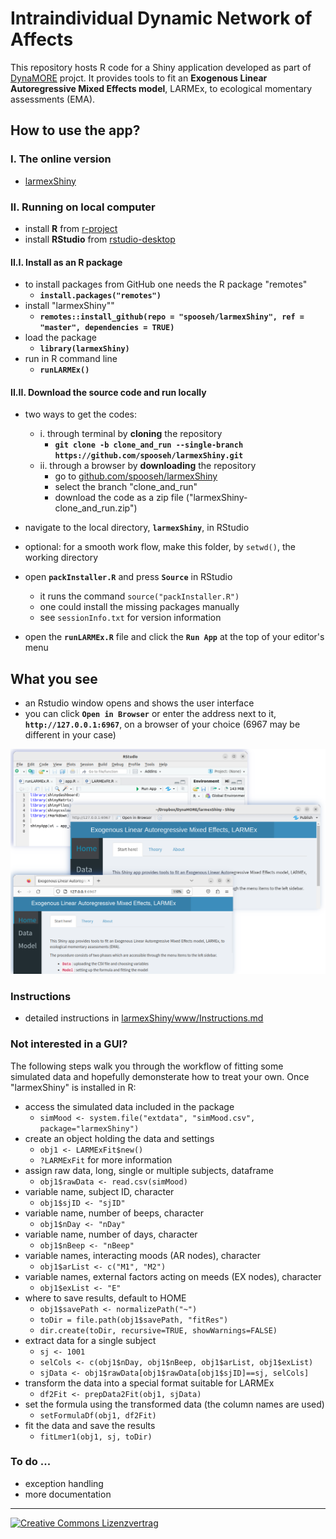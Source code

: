# Intraindividual Dynamic Network of Affects

This repository hosts R code for a Shiny application developed as part of [DynaMORE](http://www.dynamore-project.eu) projct. It provides tools to fit an **Exogenous Linear Autoregressive Mixed Effects model**, LARMEx, to ecological momentary assessments (EMA).

## How to use the app?

### I. The online version
- [larmexShiny](https://spooseh.shinyapps.io/larmexShiny/)

### II. Running on local computer
- install **R** from [r-project](https://www.r-project.org/)
- install **RStudio** from [rstudio-desktop](https://posit.co/download/rstudio-desktop/)

#### II.I. Install as an R package

- to install packages from GitHub one needs the R package "remotes"
    - **`install.packages("remotes")`**
- install "larmexShiny""
    - **`remotes::install_github(repo = "spooseh/larmexShiny", ref = "master", dependencies = TRUE)`**
- load the package
    - **`library(larmexShiny)`**
- run in R command line
    - **`runLARMEx()`**

#### II.II. Download the source code and run locally

- two ways to get the codes:
    - i. through terminal by **cloning** the repository
        - **`git clone -b clone_and_run --single-branch https://github.com/spooseh/larmexShiny.git`**
    - ii. through a browser by **downloading** the repository 
        - go to [github.com/spooseh/larmexShiny](https://github.com/spooseh/larmexShiny.git)
        - select the branch "clone_and_run"
        - download the code as a zip file ("larmexShiny-clone_and_run.zip")

- navigate to the local directory, **`larmexShiny`**, in RStudio

- optional: for a smooth work flow, make this folder, by `setwd()`, the working directory

- open **`packInstaller.R`** and press **`Source`** in RStudio

    - it runs the command `source("packInstaller.R")`
    - one could install the missing packages manually
    - see `sessionInfo.txt` for version information

- open the **`runLARMEx.R`** file and click the **`Run App`** at the top of your editor's menu

## What you see

- an Rstudio window opens and shows the user interface
- you can click **`Open in Browser`** or enter the address next to it, **`http://127.0.0.1:6967`**, on a browser of your choice (6967 may be different in your case)

<img src="inst/www/img/RunApp3.png" alt="RunApp.png" width="600"/>

<br>

### Instructions

- detailed instructions in [larmexShiny/www/Instructions.md](https://github.com/spooseh/larmexShiny/www/Instructions.md)

### Not interested in a GUI?
The following steps walk you through the workflow of fitting some simulated data
and hopefully demonsterate how to treat your own. Once "larmexShiny" is installed in R:
- access the simulated data included in the package
    * `simMood <- system.file("extdata", "simMood.csv", package="larmexShiny")`
- create an object holding the data and settings
    * `obj1 <- LARMExFit$new()`
    * `?LARMExFit` for more information
- assign raw data, long, single or multiple subjects, dataframe
    * `obj1$rawData <- read.csv(simMood)`
- variable name, subject ID, character 
    * `obj1$sjID <- "sjID"` 
- variable name, number of beeps, character
    * `obj1$nDay <- "nDay"`
- variable name, number of days, character 
    * `obj1$nBeep <- "nBeep"`
- variable names, interacting moods (AR nodes), character
    * `obj1$arList <- c("M1", "M2")`
- variable names, external factors acting on meeds (EX nodes), character
    * `obj1$exList <- "E"`
- where to save results, default to HOME
    * `obj1$savePath <- normalizePath("~")`
    * `toDir = file.path(obj1$savePath, "fitRes")`
    * `dir.create(toDir, recursive=TRUE, showWarnings=FALSE)`
- extract data for a single subject 
    * `sj <- 1001`
    * `selCols <- c(obj1$nDay, obj1$nBeep, obj1$arList, obj1$exList)`
    * `sjData <- obj1$rawData[obj1$rawData[obj1$sjID]==sj, selCols]`
- transform the data into a special format suitable for LARMEx
    * `df2Fit <- prepData2Fit(obj1, sjData)`
- set the formula using the transformed data (the column names are used) 
    * `setFormulaDf(obj1, df2Fit)`
- fit the data and save the results
    * `fitLmer1(obj1, sj, toDir)`


### To do ...

- exception handling
- more documentation

<hr>

<a rel="license" href="http://creativecommons.org/licenses/by/4.0/"> <img src="https://i.creativecommons.org/l/by/4.0/88x31.png" alt="Creative Commons Lizenzvertrag" style="right"/></img></a>
